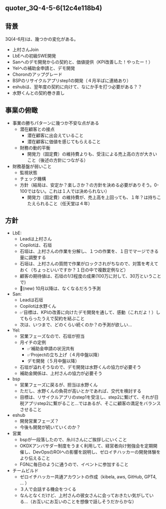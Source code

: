 quoter_3Q-4-5-6(12c4e118b4)
---


## 背景
3Q(4-6月)は、幾つかの変化がある。
- 上村さんJoin
- LbEへの初級SWE開発
- Sanへのデモ開発からの契約と、価値提供（KPI改善した！やったー！）
- Yelへの補助金申請と、デモ開発
- Choronのアップグレード
- BSPのリサイクルアプリstep1の開発（４月半ばに連絡あり）
- eshubは、翌年度の契約に向けて、なにか手を打つ必要がある？？
- 水野くんとの契約巻き直し

## 事業の俯瞰
- 事業の勝ちパターンに幾つか不安な点がある
  - 潜在顧客との接点
    - 潜在顧客に出会えていること
    - 潜在顧客に価値を感じてもらえること
  - 財務の動的平衡
    - 開発力（固定費）の維持費よりも、受注による売上高の方が大きいこと（後述の方針につながる）
- 財務基盤が弱いこと
  - 監視状態
  - チェック機構
  - 方針（結局は、安定か？楽しさか？の方針を決める必要がありそう。0-100ではない。これは１人では決められない）
    - 開発力（固定費）の維持費が、売上高を上回っても、１年？は持ちこたえられること（任天堂は４年）

## 方針
- LbE:
  - Leadは上村さん
  - Copilotは、石垣
  - 石垣は、上村さんの作業を分解し、１つの作業を、１日でマージできる量に調整する
  - 石垣は、上村さんの質問で作業がロックされがちなので、対策を考えておく（ちょっといいですか？１日の中で複数定例など）
  - 顧客の期待値は、石垣の1/3程度の成果(100万に対して、30万ということで)
  - 🚨(new) 10月以降は、なくなるだろう予測
- San:
  - Leadは石垣
  - Copilotは水野くん
  - ✅目標は、KPIの改善に向けたデモ開発を通して、感動（これだよ！）してもらったうえで契約を結ぶこと
  - 次は、いつまで、どのくらい続くのか？の予測が欲しい...
- Yel:
  - 営業フェーズなので、石垣が担当
  - 月イチの定例
    - ✅補助金申請の状況共有
    - ✅Projectの立ち上げ（４月中盤以降）
    - デモ開発（５月中盤以降）
  - 石垣が溢れそうなので、デモ開発は水野くんの協力が必要そう
  - 補助金関係は、上村さんの協力が必要そう
- bsp
  - 営業フェーズに戻るが、担当は水野くん
  - ただし、水野くんの負荷が高いとかであれば、交代を検討する
  - 目標は、リサイクルアプリのstep1を受注し、step2に繋げて、それが日税アプリstep2に繋がること...ではあるが、そこに顧客の満足をバランスさせること
- eshub
  - 開発営業フェーズ？
  - 今後も開発が続いていくのか？
- 営業
  - bspが一段落したので、糸川さんにご挨拶しにいくこと
  - OKDXアンバサダー制度をうまく利用して、経営者向け勉強会を定期開催し、DevOpsのROIへの影響を説明し、ゼロイチハッカーの開発体験をより伝えること
  - FGNに毎日のように通うので、イベントに参加すること
- チームビルド
  - ゼロイチハッカー共通アカウントの作成（kibela, aws, GitHub, GPT4, ... ）
  - ３人で会話する機会をつくる
  - なんとなくだけど、上村さんの彼女さんに会っておきたい気がしている...（お互いにお互いのことを想像で話しそうだからかな）





